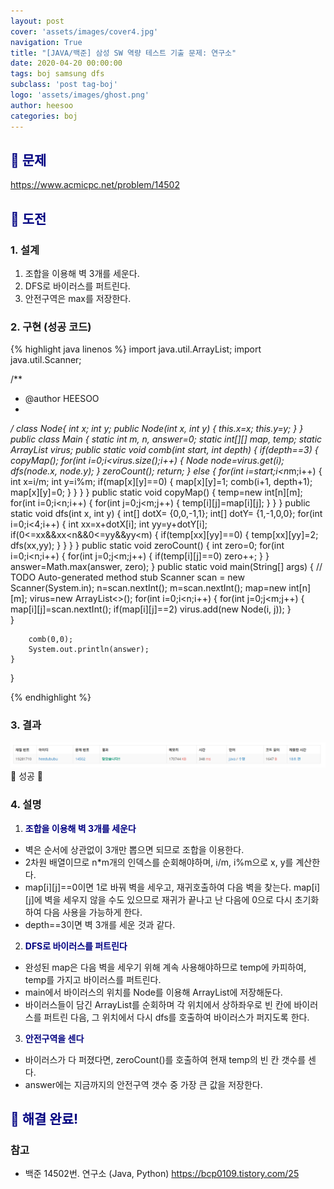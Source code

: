 ```yaml
---
layout: post
cover: 'assets/images/cover4.jpg'
navigation: True
title: "[JAVA/백준] 삼성 SW 역량 테스트 기출 문제: 연구소"
date: 2020-04-20 00:00:00
tags: boj samsung dfs
subclass: 'post tag-boj'
logo: 'assets/images/ghost.png'
author: heesoo
categories: boj
---
```

## <span style="color:navy">👀 문제</span>
<https://www.acmicpc.net/problem/14502>

## <span style="color:navy">👊 도전</span>

### 1. 설계
1. 조합을 이용해 벽 3개를 세운다.
2. DFS로 바이러스를 퍼트린다.
3. 안전구역은 max를 저장한다.

### 2. 구현 (성공 코드)
{% highlight java linenos %}
import java.util.ArrayList;
import java.util.Scanner;

/**
 * @author HEESOO
 *
 */
class Node{
	int x;
	int y;
	public Node(int x, int y) {
		this.x=x;
		this.y=y;
	}
}
public class Main {
	static int m, n, answer=0;
	static int[][] map, temp;
	static ArrayList<Node> virus;
	public static void comb(int start, int depth) {
		if(depth==3) {
			copyMap();
			for(int i=0;i<virus.size();i++) {
				Node node=virus.get(i);
				dfs(node.x, node.y);
			}
			zeroCount();
			return;
		}
		else {
			for(int i=start;i<n*m;i++) {
				int x=i/m;
				int y=i%m;
				if(map[x][y]==0) {
					map[x][y]=1;
					comb(i+1, depth+1);
					map[x][y]=0;
				}
			}
		}
	}
	public static void copyMap() {
		temp=new int[n][m];
		for(int i=0;i<n;i++) {
			for(int j=0;j<m;j++) {
				temp[i][j]=map[i][j];
			}
		}
	}
	public static void dfs(int x, int y) {
		int[] dotX= {0,0,-1,1};
		int[] dotY= {1,-1,0,0};
		for(int i=0;i<4;i++) {
			int xx=x+dotX[i];
			int yy=y+dotY[i];
			if(0<=xx&&xx<n&&0<=yy&&yy<m) {
				if(temp[xx][yy]==0) {
					temp[xx][yy]=2;
					dfs(xx,yy);
				}
			}
		}
	}
	public static void zeroCount() {
		int zero=0;
		for(int i=0;i<n;i++) {
			for(int j=0;j<m;j++) {
				if(temp[i][j]==0) zero++;
			}
		}
		answer=Math.max(answer, zero);
	}
	public static void main(String[] args) {
		// TODO Auto-generated method stub
		Scanner scan = new Scanner(System.in);
		n=scan.nextInt();
		m=scan.nextInt();
		map=new int[n][m];
		virus=new ArrayList<>();
		for(int i=0;i<n;i++) {
			for(int j=0;j<m;j++) {
				map[i][j]=scan.nextInt();
				if(map[i][j]==2) virus.add(new Node(i, j));
			}			
		}
		
		comb(0,0);
		System.out.println(answer);
	}
}

 {% endhighlight %}

### 3. 결과
![실행결과](./assets/images/200420_1.PNG)
🤟 성공 🤟  

### 4. 설명
1. **<span style="color:navy">조합을 이용해 벽 3개를 세운다</span>**
- 벽은 순서에 상관없이 3개만 뽑으면 되므로 조합을 이용한다.
- 2차원 배열이므로 n*m개의 인덱스를 순회해야하며, i/m, i%m으로 x, y를 계산한다.
- map[i][j]==0이면 1로 바꿔 벽을 세우고, 재귀호출하여 다음 벽을 찾는다. map[i][j]에 벽을 세우지 않을 수도 있으므로 재귀가 끝나고 난 다음에 0으로 다시 초기화하여 다음 사용을 가능하게 한다.
- depth==3이면 벽 3개를 세운 것과 같다.
2. **<span style="color:navy">DFS로 바이러스를 퍼트린다</span>**
- 완성된 map은 다음 벽을 세우기 위해 계속 사용해야하므로 temp에 카피하여, temp를 가지고 바이러스를 퍼트린다.
- main에서 바이러스의 위치를 Node를 이용해 ArrayList에 저장해둔다.
- 바이러스들이 담긴 ArrayList를 순회하며 각 위치에서 상하좌우로 빈 칸에 바이러스를 퍼트린 다음, 그 위치에서 다시 dfs를 호출하여 바이러스가 퍼지도록 한다.
3. **<span style="color:navy">안전구역을 센다</span>**
- 바이러스가 다 퍼졌다면, zeroCount()를 호출하여 현재 temp의 빈 칸 갯수를 센다.
- answer에는 지금까지의 안전구역 갯수 중 가장 큰 값을 저장한다.

## <span style="color:navy">👏 해결 완료!</span>

### 참고
- 백준 14502번. 연구소 (Java, Python) <https://bcp0109.tistory.com/25>
